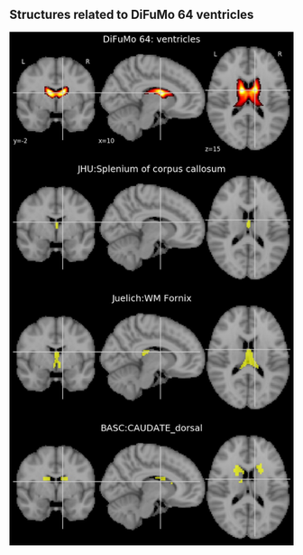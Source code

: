 


## Structures related to DiFuMo 64 ventricles

![15](15.jpg "Structures related to DiFuMo 64 ventricles")